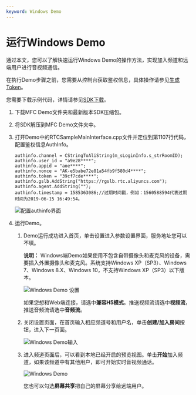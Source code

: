 ```yaml
---
keyword: Windows Demo
---
```


# 运行Windows Demo

通过本文，您可以了解快速运行Windows Demo的操作方法，实现加入频道和远端用户进行音视频通信。

在执行Demo步骤之前，您需要从控制台获取鉴权信息，具体操作请参见[生成Token](/cn.zh-CN/控制台指南/接入工具.md)。

您需要下载示例代码，详情请参见[SDK下载](/cn.zh-CN/SDK参考/SDK下载.md)。

1.  下载MFC Demo文件夹和最新版本SDK压缩包。

2.  将SDK解压到MFC Demo文件夹中。

3.  打开Demo中的RTCSampleMainInterface.cpp文件并定位到第1107行代码，配置鉴权信息AuthInfo。

    ```
    authinfo.channel = CStringToAliString(m_sLoginInfo.s_strRoomID);
    authinfo.user_id = "a9e28****";
    authinfo.appid = "aoe****";
    authinfo.nonce = "AK-e5babe72e81a54fb9f580d4****";
    authinfo.token = "39cf7cde****";
    authinfo.gslb.AddString("https://rgslb.rtc.aliyuncs.com");
    authinfo.agent.AddString("");
    authinfo.timestamp = 1585363086;//过期时间戳，例如：1560588594代表过期时间为2019-06-15 16:49:54。
    ```

    ![配置authinfo界面](https://static-aliyun-doc.oss-accelerate.aliyuncs.com/assets/img/zh-CN/0655588951/p98806.png)

4.  运行Demo。

    1.  Demo运行成功进入首页，单击设置进入参数设置界面，服务地址您可以不填。

        **说明：** Windows端Demo如果使用不包含自带摄像头和麦克风的设备，需要插入外置摄像头和麦克风。系统支持Windows XP（SP3）、Windows 7、Windows 8.X、Windows 10，不支持Windows XP（SP3）以下版本。

        ![Windows Demo 设置 ](https://static-aliyun-doc.oss-accelerate.aliyuncs.com/assets/img/zh-CN/0655588951/p56334.png)

        如果您想和Web端连接，请选中**兼容H5模式**。推送视频流请选中**视频流**，推送音频流请选中**音频流**。

    2.  关闭设置页面，在首页输入相应频道号和用户名，单击**创建/加入房间**按钮，进入下一页面。

        ![Windows Demo输入](https://static-aliyun-doc.oss-accelerate.aliyuncs.com/assets/img/zh-CN/1655588951/p49615.png)

    3.  进入频道页面后，可以看到本地已经开启的预览视图。单击**开始**加入频道，如果该频道中有其他用户，即可开始实时音视频通话。

        ![Windows Demo](https://static-aliyun-doc.oss-accelerate.aliyuncs.com/assets/img/zh-CN/1655588951/p49616.png)

        您也可以勾选**屏幕共享**把自己的屏幕分享给远端用户。


